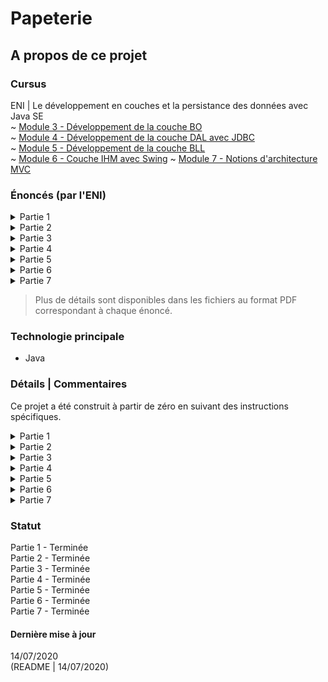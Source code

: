 # Papeterie

## A propos de ce projet

### Cursus
ENI | Le développement en couches et la persistance des données avec Java SE  
~ [Module 3 - Développement de la couche BO](https://github.com/Dyrits/PAPETERIE/tree/master/Module%2003%20-%20Enonc%C3%A9%20TP%20-%20Papeterie%20-%20Partie%201)  
~ [Module 4 - Développement de la couche DAL avec JDBC](https://github.com/Dyrits/PAPETERIE/tree/master/Module%2004%20-%20Enonc%C3%A9s%20TP%20-%20Papeterie)  
~ [Module 5 - Développement de la couche BLL](https://github.com/Dyrits/PAPETERIE/tree/master/Module%2005%20-%20Enonc%C3%A9%20TP%20-%20Papeterie%20-%20Partie%204)  
~ [Module 6 - Couche IHM avec Swing](https://github.com/Dyrits/PAPETERIE/tree/master/Module%2006%20-%20Enonc%C3%A9s%20TP%20-%20Papeterie)
~ [Module 7 - Notions d'architecture MVC](https://github.com/Dyrits/PAPETERIE/tree/master/Module%2007%20-%20Enonc%C3%A9%20TP%20-%20Papeterie%20-%20Partie%207)

### Énoncés (par l'ENI)

<details markdown="block">
<summary>Partie 1</summary>  

- Créer le projet papeterie avec Eclipse.
- Créer le package fr.eni.papeterie.bo.
- Créer les classes Article, Ramette, Stylo, Ligne et Panier en s'aidant du diagramme de classe fourni.
- Vérifier le fonctionnement des classes avec le composant AppliTestBO fourni.

</details>
<details markdown="block">
<summary>Partie 2</summary>  

- Sous SQL Server, créer une base de données et la nommer PAPETERIE_DB.
- Créer la table Articles à l’aide du fichier script.sql fourni.
- Dans le projet papeterie, implémenter la classe fr.eni.papeterie.dal.jdbc.ArticleDaoJdbcImpl pour que les méthodes suivantes soient fonctionnelles :
    - selectById : sélectionne un article par son identifiant
    - selectAll : sélectionne tous les articles de la table Articles
    - update : modifie les attributs d’un article
    - insert : ajoute un article en base de données et affecte à l'article l’identifiant créé par la base de données
    - delete : supprime un article en base de données
- Vérifier votre solution avec la classe fr.eni.papeterie.dal.AppliTestDAL fournie.

</details>
<details markdown="block">
<summary>Partie 3</summary> 

- Créer l’interface ArticleDAO et définir les méthodes :
    - selectById
    - selectAll
    - update
    - insert
    - delete
- Utiliser l’interface ArticleDAO dans ArticleDAOJdbcImpl.
- Externaliser la configuration de l’accès aux données en implémentant les classes :
    - Settings
    - JdbcTools
- Implémenter la classe DAOFactory.
- Vérifier votre solution avec la classe fr.eni.papeterie.dal.AppliTestDAL fournie.

</details>
<details markdown="block">
<summary>Partie 4</summary> 

- À l’aide du diagramme de classes fourni, implémenter la couche BLL pour que les exigences suivantes soient respectées :
    - Les attributs des articles sont obligatoires.
    - Le grammage pour une ramette et la quantité en stock attendent des valeurs positives.
    - Un catalogue est une liste d’articles gérée en mémoire et extraite à partir d’une source de données.

</details>
<details markdown="block">
<summary>Partie 5</summary> 

Réaliser l’écran article ci-dessous :  

> Plus de détails au sein du fichier PDF correspondant.

L’écran doit permettre :
- De naviguer vers l’article précédent dans le catalogue :
    - La sélection du type est inactive dans le cadre de la navigation entre articles.
    - La sélection du grammage est inactive pour un stylo.
    - La sélection de la couleur est inactive pour une ramette.
- De créer un nouvel article :
    - La sélection du type Stylo ou Ramette se fait via des boutons radio.
    - Selon le type, rendre actif ou inactif la saisie du grammage et de la couleur.Le développement en couches et la persistance des données avec Java SE
- D’enregistrer les modifications d’un article existant ou d’un nouvel article.
    - De supprimer l’article courant.
    - De naviguer vers l’article suivant dans le catalogue

</details>
<details markdown="block">
<summary>Partie 6</summary> 

Réaliser l’écran catalogue ci-dessous :

> Plus de détails au sein du fichier PDF correspondant.

L’écran doit respecter les exigences suivantes :
- Lister tous les articles enregistrés dans le catalogue.
- Permettre l’utilisation d’un ascenseur vertical si la taille de l’écran n’est pas suffisante pour afficher tous les articles.
- Interdire la modification des articles dans le tableau.
- La première colonne affiche l’image d’un stylo ou l’image d’une ramette selon le type de l’article

</details>
<details markdown="block">
<summary>Partie 7</summary> 

- Créer un composant barre de boutons réutilisable.
- Utiliser ce composant dans l’écran détail article.

</details>

> Plus de détails sont disponibles dans les fichiers au format PDF correspondant à chaque énoncé.

### Technologie principale
- Java

### Détails | Commentaires
Ce projet a été construit à partir de zéro en suivant des instructions spécifiques.   

<details markdown="block">
<summary>Partie 1</summary> 

Le fichier AppliTestBo.java a été fourni avec l'énoncé.  
En plus des instructions de base, la gestion des variations de stock pour chaque article et du montant du panier ont été ajoutés.

</details>
<details markdown="block">
<summary>Partie 2</summary> 

Les fichiers DALException.java et AppliTestDAL.java ont été fournis avec l'énoncé ainsi que la requête SQL permettant de générer la table `Articles`.

</details>
<details markdown="block">
<summary>Partie 3</summary> 

Le fichier AppliTestDAL.java a été fourni avec l'énoncé.

</details>
<details markdown="block">
<summary>Partie 4</summary> 

Le fichier AppliTestDLL.java a été fourni avec l'énoncé.  
En plus des instructions de base, une gestion des exceptions a été ajoutée au sein du package BO.

</details>
<details markdown="block">
<summary>Partie 5</summary> 

Les ressources (icônes) ont été fournies avec l'énoncé.

</details>
<details markdown="block">
<summary>Partie 6</summary> 

Les ressources (icônes) ont été fournies avec l'énoncé.

</details>
<details markdown="block">
<summary>Partie 7</summary> 

Les différents classe présentes dans le diagramme de classes ont été implémentées, mais des noms différents (en anglais) ont été utilisées.

</details>

### Statut
Partie 1 - Terminée  
Partie 2 - Terminée   
Partie 3 - Terminée  
Partie 4 - Terminée  
Partie 5 - Terminée  
Partie 6 - Terminée  
Partie 7 - Terminée  

#### Dernière mise à jour
14/07/2020  
(README | 14/07/2020)